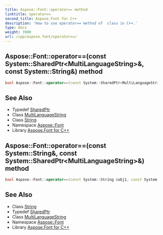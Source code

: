 ```yaml
---
title: Aspose::Font::operator== method
linktitle: operator==
second_title: Aspose.Font for C++
description: 'How to use operator== method of  class in C++.'
type: docs
weight: 3900
url: /cpp/aspose.font/operator==/
---
```

## Aspose::Font::operator==(const System::SharedPtr\<MultiLanguageString\>\&, const System::String\&) method




```cpp
bool Aspose::Font::operator==(const System::SharedPtr<MultiLanguageString> &obj1, const System::String &obj2)
```

## See Also

* Typedef [SharedPtr](../../system/sharedptr/)
* Class [MultiLanguageString](../multilanguagestring/)
* Class [String](../../system/string/)
* Namespace [Aspose::Font](../)
* Library [Aspose.Font for C++](../../)
## Aspose::Font::operator==(const System::String\&, const System::SharedPtr\<MultiLanguageString\>\&) method




```cpp
bool Aspose::Font::operator==(const System::String &obj1, const System::SharedPtr<MultiLanguageString> &obj2)
```

## See Also

* Class [String](../../system/string/)
* Typedef [SharedPtr](../../system/sharedptr/)
* Class [MultiLanguageString](../multilanguagestring/)
* Namespace [Aspose::Font](../)
* Library [Aspose.Font for C++](../../)
